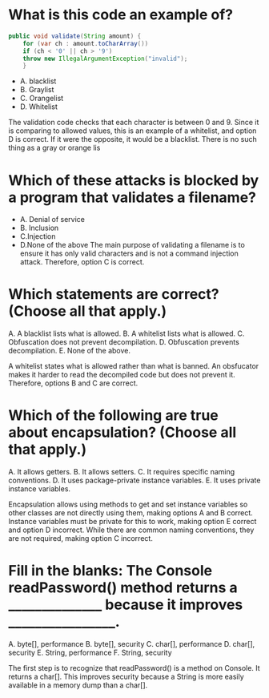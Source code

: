 # What is this code an example of?

```java
public void validate(String amount) {
    for (var ch : amount.toCharArray())
    if (ch < '0' || ch > '9')
    throw new IllegalArgumentException("invalid");
    }
```
* A. blacklist
* B. Graylist
* C. Orangelist
* D. Whitelist

The validation code checks that each character is between 0 and 9.
Since it is comparing to allowed values, this is an example of a whitelist, and option D is correct.
If it were the opposite, it would be a blacklist. There is no such thing as a gray or orange lis

# Which of these attacks is blocked by a program that validates a filename?
* A. Denial of service
* B. Inclusion
* C.Injection
* D.None of the above
The main purpose of validating a filename is to ensure it has only valid characters and is not a command injection attack. Therefore, option C is correct.

# Which statements are correct? (Choose all that apply.)
A. A blacklist lists what is allowed.
B. A whitelist lists what is allowed.
C. Obfuscation does not prevent decompilation.
D. Obfuscation prevents decompilation.
E. None of the above.

A whitelist states what is allowed rather than what is banned.
An obsfucator makes it harder to read the decompiled code but does not prevent it.
Therefore, options B and C are correct.

# Which of the following are true about encapsulation? (Choose all that apply.)
A. It allows getters.
B. It allows setters.
C. It requires specific naming conventions.
D. It uses package-private instance variables.
E. It uses private instance variables.

Encapsulation allows using methods to get and set instance variables so other classes are not directly using them, making options A and B correct.
Instance variables must be private for this to work, making option E correct and option D incorrect.
While there are common naming conventions, they are not required, making option C incorrect.

# Fill in the blanks: The Console readPassword() method returns a ______________ because it improves ________________.
A. byte[], performance
B. byte[], security
C. char[], performance
D. char[], security
E. String, performance
F. String, security

The first step is to recognize that readPassword() is a method on Console. It returns a char[].
This improves security because a String is more easily available in a memory dump than a char[].